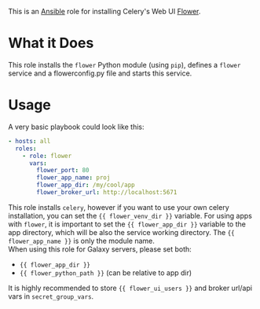 This is an [Ansible](http://www.ansible.com/home) role for installing Celery's Web UI [Flower](http://flower.readthedocs.io/en/latest/).

# What it Does

This role installs the `flower` Python module (using `pip`), defines
a `flower` service and a flowerconfig.py file and starts this service.

# Usage

A very basic playbook could look like this:

```yaml
- hosts: all
  roles:
    - role: flower
      vars:
        flower_port: 80
        flower_app_name: proj
        flower_app_dir: /my/cool/app
        flower_broker_url: http://localhost:5671
```

This role installs `celery`, however if you want to use your own celery installation, you can set the `{{ flower_venv_dir }}` variable.
For using apps with `flower`, it is important to set the `{{ flower_app_dir }}` variable to the app directory, which will be also the service working directory. The `{{ flower_app_name }}` is only the module name.  
When using this role for Galaxy servers, please set both:

- `{{ flower_app_dir }}`
- `{{ flower_python_path }}` (can be relative to app dir)

It is highly recommended to store `{{ flower_ui_users }}` and broker url/api vars in `secret_group_vars`.

